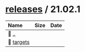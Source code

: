 ---
---

# [releases](/releases/) / 21.02.1


| Name | Size | Date |
|:---|---:|---|
| 📁 [..](../) | | |
| 📁 [targets](targets) | | |

